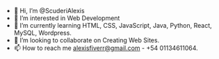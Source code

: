 - 👋 Hi, I’m @ScuderiAlexis
- 👀 I’m interested in Web Development
- 🌱 I’m currently learning HTML, CSS, JavaScript, Java, Python, React, MySQL, Wordpress.
- 💞️ I’m looking to collaborate on Creating Web Sites.
- 📫 How to reach me alexisfiverr@gmail.com - +54 01134611064.

<!---
ScuderiAlexis/ScuderiAlexis is a ✨ special ✨ repository because its `README.md` (this file) appears on your GitHub profile.
You can click the Preview link to take a look at your changes.
--->
